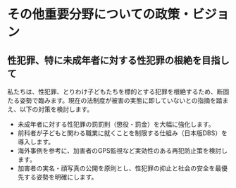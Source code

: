 
# その他重要分野についての政策・ビジョン

## 性犯罪、特に未成年者に対する性犯罪の根絶を目指して

私たちは、性犯罪、とりわけ子どもたちを標的とする犯罪を根絶するため、断固たる姿勢で臨みます。現在の法制度が被害の実態に即していないとの指摘を踏まえ、以下の対策を検討します。

*   未成年者に対する性犯罪の罰罰則（懲役・罰金）を大幅に強化します。
*   前科者が子どもと関わる職業に就くことを制限する仕組み（日本版DBS）を導入します。
*   海外事例を参考に、加害者のGPS監視など実効性のある再犯防止策を検討します。
*   加害者の実名・顔写真の公開を原則とし、性犯罪の抑止と社会の安全を最優先する姿勢を明確にします。
